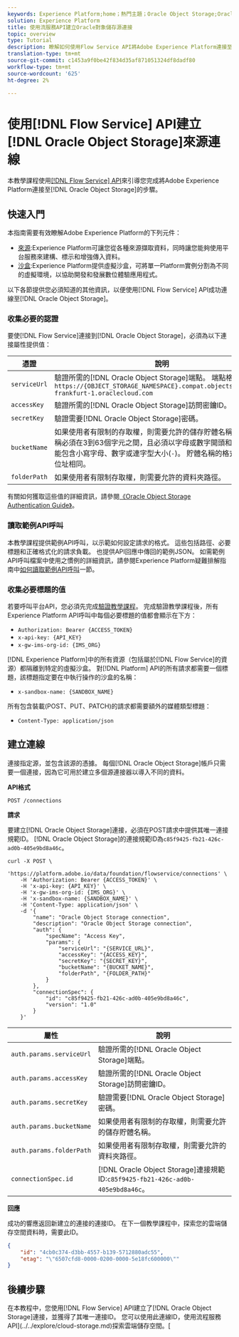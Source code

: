 ```yaml
---
keywords: Experience Platform;home；熱門主題；Oracle Object Storage;Oracle對象儲存
solution: Experience Platform
title: 使用流服務API建立Oracle對象儲存源連接
topic: overview
type: Tutorial
description: 瞭解如何使用Flow Service API將Adobe Experience Platform連接至Oracle物件儲存。
translation-type: tm+mt
source-git-commit: c1453a9f0be42f834d35af871051324df8dadf80
workflow-type: tm+mt
source-wordcount: '625'
ht-degree: 2%

---
```



# 使用[!DNL Flow Service] API建立[!DNL Oracle Object Storage]來源連線

本教學課程使用[[!DNL Flow Service] API](https://www.adobe.io/apis/experienceplatform/home/api-reference.html#!acpdr/swagger-specs/flow-service.yaml)來引導您完成將Adobe Experience Platform連接至[!DNL Oracle Object Storage]的步驟。

## 快速入門

本指南需要有效瞭解Adobe Experience Platform的下列元件：

* [來源](../../../../home.md):Experience Platform可讓您從各種來源擷取資料，同時讓您能夠使用平台服務來建構、標示和增強傳入資料。
* [沙盒](../../../../../sandboxes/home.md):Experience Platform提供虛擬沙盒，可將單一Platform實例分割為不同的虛擬環境，以協助開發和發展數位體驗應用程式。

以下各節提供您必須知道的其他資訊，以便使用[!DNL Flow Service] API成功連線至[!DNL Oracle Object Storage]。

### 收集必要的認證

要使[!DNL Flow Service]連接到[!DNL Oracle Object Storage]，必須為以下連接屬性提供值：

| 憑證 | 說明 |
| ---------- | ----------- |
| `serviceUrl` | 驗證所需的[!DNL Oracle Object Storage]端點。 端點格式為：`https://{OBJECT_STORAGE_NAMESPACE}.compat.objectstorage.eu-frankfurt-1.oraclecloud.com` |
| `accessKey` | 驗證所需的[!DNL Oracle Object Storage]訪問密鑰ID。 |
| `secretKey` | 驗證需要[!DNL Oracle Object Storage]密碼。 |
| `bucketName` | 如果使用者有限制的存取權，則需要允許的儲存貯體名稱。 貯體名稱必須在3到63個字元之間，且必須以字母或數字開頭和結尾，且只能包含小寫字母、數字或連字型大小(`-`)。 貯體名稱的格式不能與IP位址相同。 |
| `folderPath` | 如果使用者有限制存取權，則需要允許的資料夾路徑。 |

有關如何獲取這些值的詳細資訊，請參閱[《Oracle Object Storage Authentication Guide》](https://docs.oracle.com/en-us/iaas/Content/Identity/Concepts/usercredentials.htm#User_Credentials)。

### 讀取範例API呼叫

本教學課程提供範例API呼叫，以示範如何設定請求的格式。 這些包括路徑、必要標題和正確格式化的請求負載。 也提供API回應中傳回的範例JSON。 如需範例API呼叫檔案中使用之慣例的詳細資訊，請參閱Experience Platform疑難排解指南中[如何讀取範例API呼叫](../../../../../landing/troubleshooting.md#how-do-i-format-an-api-request)一節。

### 收集必要標題的值

若要呼叫平台API，您必須先完成[驗證教學課程](https://www.adobe.com/go/platform-api-authentication-en)。 完成驗證教學課程後，所有Experience Platform API呼叫中每個必要標題的值都會顯示在下方：

* `Authorization: Bearer {ACCESS_TOKEN}`
* `x-api-key: {API_KEY}`
* `x-gw-ims-org-id: {IMS_ORG}`

[!DNL Experience Platform]中的所有資源（包括屬於[!DNL Flow Service]的資源）都隔離到特定的虛擬沙盒。 對[!DNL Platform] API的所有請求都需要一個標題，該標題指定要在中執行操作的沙盒的名稱：

* `x-sandbox-name: {SANDBOX_NAME}`

所有包含裝載(POST、PUT、PATCH)的請求都需要額外的媒體類型標題：

* `Content-Type: application/json`

## 建立連線

連接指定源，並包含該源的憑據。 每個[!DNL Oracle Object Storage]帳戶只需要一個連接，因為它可用於建立多個源連接器以導入不同的資料。

**API格式**

```http
POST /connections
```

**請求**

要建立[!DNL Oracle Object Storage]連接，必須在POST請求中提供其唯一連接規範ID。 [!DNL Oracle Object Storage]的連接規範ID為`c85f9425-fb21-426c-ad0b-405e9bd8a46c`。

```shell
curl -X POST \
    'https://platform.adobe.io/data/foundation/flowservice/connections' \
    -H 'Authorization: Bearer {ACCESS_TOKEN}' \
    -H 'x-api-key: {API_KEY}' \
    -H 'x-gw-ims-org-id: {IMS_ORG}' \
    -H 'x-sandbox-name: {SANDBOX_NAME}' \
    -H 'Content-Type: application/json' \
    -d '{
        "name": "Oracle Object Storage connection",
        "description": "Oracle Object Storage connection",
        "auth": {
            "specName": "Access Key",
            "params": {
                "serviceUrl": "{SERVICE_URL}",
                "accessKey": "{ACCESS_KEY}",
                "secretKey": "{SECRET_KEY}",
                "bucketName": "{BUCKET_NAME}",
                "folderPath", "{FOLDER_PATH}"
            }
        },
        "connectionSpec": {
            "id": "c85f9425-fb21-426c-ad0b-405e9bd8a46c",
            "version": "1.0"
        }
    }'
```

| 屬性 | 說明 |
| -------- | ----------- |
| `auth.params.serviceUrl` | 驗證所需的[!DNL Oracle Object Storage]端點。 |
| `auth.params.accessKey` | 驗證所需的[!DNL Oracle Object Storage]訪問密鑰ID。 |
| `auth.params.secretKey` | 驗證需要[!DNL Oracle Object Storage]密碼。 |
| `auth.params.bucketName` | 如果使用者有限制的存取權，則需要允許的儲存貯體名稱。 |
| `auth.params.folderPath` | 如果使用者有限制存取權，則需要允許的資料夾路徑。 |
| `connectionSpec.id` | [!DNL Oracle Object Storage]連接規範ID:`c85f9425-fb21-426c-ad0b-405e9bd8a46c`。 |

**回應**

成功的響應返回新建立的連接的連接ID。 在下一個教學課程中，探索您的雲端儲存空間資料時，需要此ID。

```json
{
    "id": "4cb0c374-d3bb-4557-b139-5712880adc55",
    "etag": "\"6507cfd8-0000-0200-0000-5e18fc600000\""
}
```

## 後續步驟

在本教程中，您使用[!DNL Flow Service] API建立了[!DNL Oracle Object Storage]連接，並獲得了其唯一連接ID。 您可以使用此連線ID，使用流程服務API](../../explore/cloud-storage.md)探索雲端儲存空間。[